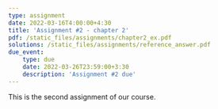 ```yaml
---
type: assignment
date: 2022-03-16T4:00:00+4:30
title: 'Assignment #2 - chapter 2'
pdf: /static_files/assignments/chapter2_ex.pdf
solutions: /static_files/assignments/reference_answer.pdf
due_event: 
    type: due
    date: 2022-03-26T23:59:00+3:30
    description: 'Assignment #2 due'
---
```

This is the second assignment of our course.
